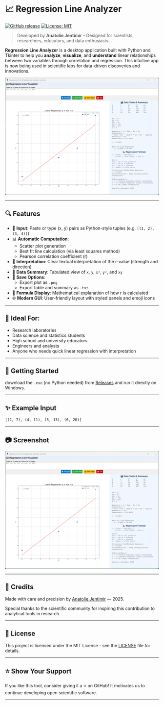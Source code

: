 # 📈 Regression Line Analyzer

[![GitHub release](https://img.shields.io/github/v/release/jentimanatol/RegressionLineEquation)](https://github.com/jentimanatol/RegressionLineEquation/releases)
[![License: MIT](https://img.shields.io/badge/License-MIT-blue.svg)](LICENSE)

> Developed by **Anatolie Jentimir** – Designed for scientists, researchers, educators, and data enthusiasts.

**Regression Line Analyzer** is a desktop application built with Python and Tkinter to help you **analyze**, **visualize**, and **understand** linear relationships between two variables through correlation and regression. This intuitive app is now being used in scientific labs for data-driven discoveries and innovations.

![Screenshot](screenshots/Screenshot2.png)

---

## 🔍 Features

- 📌 **Input**: Paste or type (x, y) pairs as Python-style tuples (e.g. `[(1, 2), (3, 4)]`)
- 📊 **Automatic Computation**:
  - Scatter plot generation
  - Best fit line calculation (via least squares method)
  - Pearson correlation coefficient (r)
- 🧠 **Interpretation**: Clear textual interpretation of the r-value (strength and direction)
- 📑 **Data Summary**: Tabulated view of `x`, `y`, `x²`, `y²`, and `xy`
- 💾 **Save Options**:
  - Export plot as `.png`
  - Export table and summary as `.txt`
- 🧮 **Formula Display**: Mathematical explanation of how r is calculated
- 🌐 **Modern GUI**: User-friendly layout with styled panels and emoji icons

---

## 🧪 Ideal For:

- Research laboratories
- Data science and statistics students
- High school and university educators
- Engineers and analysts
- Anyone who needs quick linear regression with interpretation

---

## 🚀 Getting Started

 download the `.exe` (no Python needed) from [Releases](https://github.com/jentimanatol/RegressionLineEquation/releases) and run it directly on Windows.

---

## ✨ Example Input

```
[(2, 7), (4, 11), (5, 13), (6, 20)]
```

---

## 📷 Screenshot

![App Screenshot](screenshots/Screenshot2.png)

---

## 🙌 Credits

Made with care and precision by [Anatolie Jentimir](https://github.com/jentimanatol) — 2025.

Special thanks to the scientific community for inspiring this contribution to analytical tools in research.

---

## 📄 License

This project is licensed under the MIT License - see the [LICENSE](LICENSE) file for details.

---

## ⭐ Show Your Support

If you like this tool, consider giving it a ⭐ on GitHub! It motivates us to continue developing open scientific software.

---
